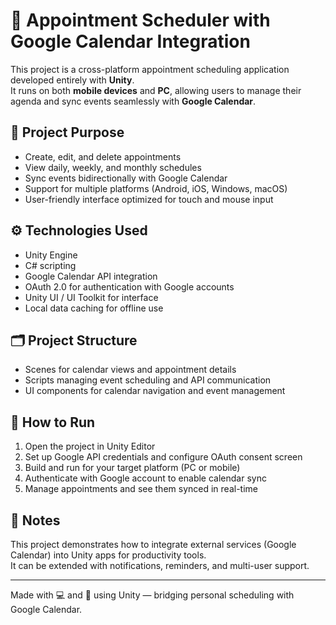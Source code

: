 # 📅 Appointment Scheduler with Google Calendar Integration

This project is a cross-platform appointment scheduling application developed entirely with **Unity**.  
It runs on both **mobile devices** and **PC**, allowing users to manage their agenda and sync events seamlessly with **Google Calendar**.

## 🎯 Project Purpose

- Create, edit, and delete appointments  
- View daily, weekly, and monthly schedules  
- Sync events bidirectionally with Google Calendar  
- Support for multiple platforms (Android, iOS, Windows, macOS)  
- User-friendly interface optimized for touch and mouse input

## ⚙️ Technologies Used

- Unity Engine  
- C# scripting  
- Google Calendar API integration  
- OAuth 2.0 for authentication with Google accounts  
- Unity UI / UI Toolkit for interface  
- Local data caching for offline use

## 🗂 Project Structure

- Scenes for calendar views and appointment details  
- Scripts managing event scheduling and API communication  
- UI components for calendar navigation and event management  

## 🚀 How to Run

1. Open the project in Unity Editor  
2. Set up Google API credentials and configure OAuth consent screen  
3. Build and run for your target platform (PC or mobile)  
4. Authenticate with Google account to enable calendar sync  
5. Manage appointments and see them synced in real-time

## 📌 Notes

This project demonstrates how to integrate external services (Google Calendar) into Unity apps for productivity tools.  
It can be extended with notifications, reminders, and multi-user support.

---

Made with 💻 and 📱 using Unity — bridging personal scheduling with Google Calendar.
